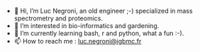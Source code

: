 - 👋 Hi, I’m Luc Negroni, an old engineer ;-) specialized in mass spectrometry and proteomics.
- 👀 I’m interested in bio-informatics and gardening.
- 🌱 I’m currently learning bash, r and python, what a fun :-).
- 📫 How to reach me : luc.negroni@igbmc.fr

<!---
lucNegroniCnrs/lucNegroniCnrs is a ✨ special ✨ repository because its `README.md` (this file) appears on your GitHub profile.
You can click the Preview link to take a look at your changes.
--->
